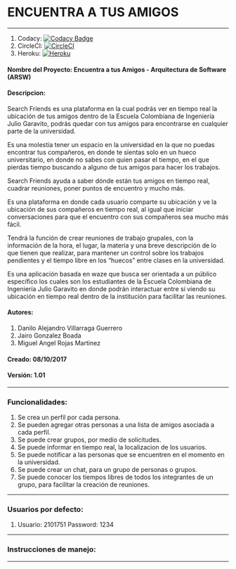 # ENCUENTRA A TUS AMIGOS
***
1. Codacy: [![Codacy Badge](https://api.codacy.com/project/badge/Grade/c653d1358b154962946629e8dec4c483)](https://www.codacy.com/app/Proyectoarsw2017/ARSW-Proyecto-EncuentraATusAmigos-2017-2/dashboard)
2. CircleCI: [![CircleCI](https://circleci.com/gh/Chuzz1996/ARSW-CamposDeGuerra.svg?style=svg)](https://circleci.com/gh/Proyectoarsw2017/ARSW-Proyecto-EncuentraATusAmigos-2017-2)
3. Heroku: [![Heroku](https://wmpics.pics/di-D9YP.png)](https://arsw-proyecto-2017-2.herokuapp.com)

#### Nombre del Proyecto: Encuentra a tus Amigos - Arquitectura de Software (ARSW)
#### Descripcion: 
Search Friends es una plataforma en la cual podrás ver en tiempo real la ubicación de tus amigos  dentro de la Escuela Colombiana de Ingeniería Julio Garavito, podrás quedar con tus amigos para encontrarse en cualquier parte de la universidad.

Es una molestia tener un espacio en la universidad en la que no puedas encontrar  tus compañeros, en donde te sientas solo en un hueco universitario, en donde no sabes con quien pasar el tiempo, en el que pierdas tiempo buscando a alguno de tus amigos para hacer los trabajos.

Search Friends ayuda a saber dónde están tus amigos en tiempo real, cuadrar reuniones, poner puntos de encuentro y mucho más. 

Es una plataforma en donde cada usuario comparte su ubicación y ve la ubicación de sus compañeros en tiempo real, al igual que iniciar conversaciones para que el encuentro con sus compañeros sea mucho más fácil.

Tendrá la función de crear reuniones de trabajo grupales, con la información de la hora, el lugar, la materia y una breve descripción de lo que tienen que realizar, para mantener un control sobre los trabajos pendientes y el tiempo libre en los “huecos” entre clases en la universidad.

Es una aplicación basada en waze que busca ser orientada a un público específico los cuales son los estudiantes de la Escuela Colombiana de Ingeniería Julio Garavito en donde podrán interactuar entre sí viendo su ubicación en tiempo real dentro de la institución para facilitar las reuniones.

#### Autores: 
1. Danilo Alejandro Villarraga Guerrero
2. Jairo Gonzalez Boada
3. Miguel Angel Rojas Martinez

#### Creado: 08/10/2017
#### Versión: 1.01
***
### Funcionalidades:

1. Se crea un perfil por cada persona.
2. Se pueden agregar otras personas a una lista de amigos asociada a cada perfil.
3. Se puede crear grupos, por medio de solicitudes.
4. Se puede informar en tiempo real, la localizacion de los usuarios.
5. Se puede notificar a las personas que se encuentren en el momento en la universidad.
6. Se puede crear un chat, para un grupo de personas o grupos.
7. Se puede conocer los tiempos libres de todos los integrantes de un grupo, para facilitar la creación de reuniones.

***
### Usuarios por defecto:
1. Usuario: 2101751 Password: 1234

***

### Instrucciones de manejo:

***


